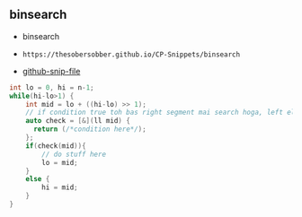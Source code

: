 
## binsearch

- binsearch
- ```
  https://thesobersobber.github.io/CP-Snippets/binsearch
  ```
- [github-snip-file](https://github.com/theSoberSobber/CP-Snippets/blob/main/snippets.json#L147)

```cpp
int lo = 0, hi = n-1;
while(hi-lo>1) {
    int mid = lo + ((hi-lo) >> 1);
    // if condition true toh bas right segment mai search hoga, left eliminated
    auto check = [&](ll mid) {
      return (/*condition here*/);
    };
    if(check(mid)){
        // do stuff here
        lo = mid;
    }
    else {
        hi = mid;
    }
}
```
